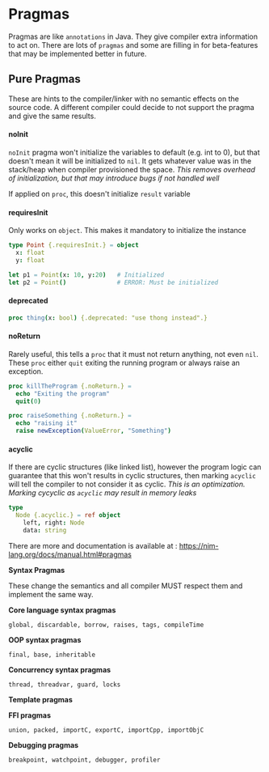 # Pragmas

Pragmas are like `annotations` in Java. They give compiler extra information to act on. There are lots of `pragmas` and some are filling in for beta-features that may be implemented better in future.

## Pure Pragmas

These are hints to the compiler/linker with no semantic effects on the source code. A different compiler could decide to not support the pragma and give the same results.

#### noInit

`noInit` pragma won't initialize the variables to default (e.g. int to 0), but that doesn't mean it will be initialized to `nil`. It gets whatever value was in the stack/heap when compiler provisioned the space. _This removes overhead of initialization, but that may introduce bugs if not handled well_

If applied on `proc`, this doesn't initialize `result` variable

#### requiresInit

Only works on `object`. This makes it mandatory to initialize the instance

```nim
type Point {.requiresInit.} = object
  x: float
  y: float

let p1 = Point(x: 10, y:20)   # Initialized
let p2 = Point()              # ERROR: Must be initialized
```

#### deprecated

```nim
proc thing(x: bool) {.deprecated: "use thong instead".}
```

#### noReturn

Rarely useful, this tells a `proc` that it must not return anything, not even `nil`. These `proc` either `quit` exiting the running program or always raise an exception.

```nim
proc killTheProgram {.noReturn.} =
  echo "Exiting the program"
  quit(0)

proc raiseSomething {.noReturn.} =
  echo "raising it"
  raise newException(ValueError, "Something")
```

#### acyclic

If there are cyclic structures (like linked list), however the program logic can guarantee that this won't results in cyclic structures, then marking `acyclic` will tell the compiler to not consider it as cyclic. _This is an optimization. Marking cycyclic as `acyclic` may result in memory leaks_

```nim
type
  Node {.acyclic.} = ref object
    left, right: Node
    data: string
```

There are more and documentation is available at : https://nim-lang.org/docs/manual.html#pragmas


**Syntax Pragmas**

These change the semantics and all compiler MUST respect them and implement the same way.

**Core language syntax pragmas**

`global, discardable, borrow, raises, tags, compileTime`

**OOP syntax pragmas**

`final, base, inheritable`

**Concurrency syntax pragmas**

`thread, threadvar, guard, locks`

**Template pragmas**

**FFI pragmas**

`union, packed, importC, exportC, importCpp, importObjC`

**Debugging pragmas**

`breakpoint, watchpoint, debugger, profiler`

